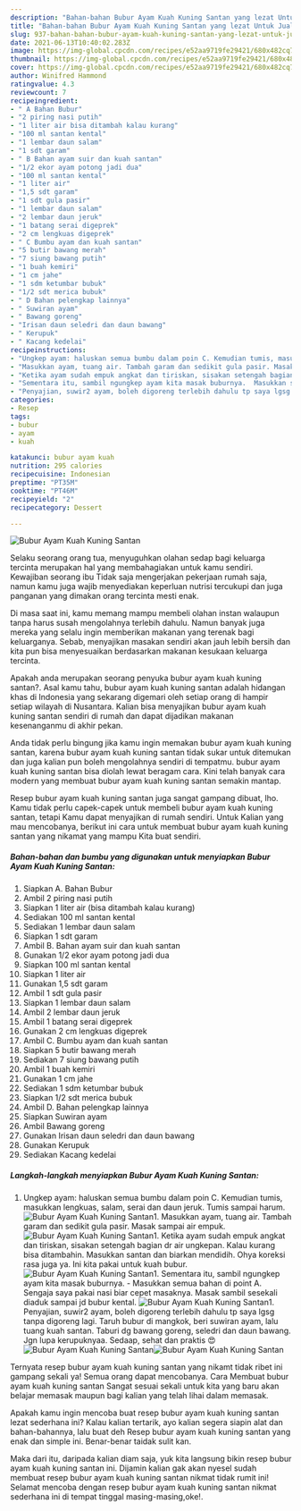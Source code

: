 ```yaml
---
description: "Bahan-bahan Bubur Ayam Kuah Kuning Santan yang lezat Untuk Jualan"
title: "Bahan-bahan Bubur Ayam Kuah Kuning Santan yang lezat Untuk Jualan"
slug: 937-bahan-bahan-bubur-ayam-kuah-kuning-santan-yang-lezat-untuk-jualan
date: 2021-06-13T10:40:02.283Z
image: https://img-global.cpcdn.com/recipes/e52aa9719fe29421/680x482cq70/bubur-ayam-kuah-kuning-santan-foto-resep-utama.jpg
thumbnail: https://img-global.cpcdn.com/recipes/e52aa9719fe29421/680x482cq70/bubur-ayam-kuah-kuning-santan-foto-resep-utama.jpg
cover: https://img-global.cpcdn.com/recipes/e52aa9719fe29421/680x482cq70/bubur-ayam-kuah-kuning-santan-foto-resep-utama.jpg
author: Winifred Hammond
ratingvalue: 4.3
reviewcount: 7
recipeingredient:
- " A Bahan Bubur"
- "2 piring nasi putih"
- "1 liter air bisa ditambah kalau kurang"
- "100 ml santan kental"
- "1 lembar daun salam"
- "1 sdt garam"
- " B Bahan ayam suir dan kuah santan"
- "1/2 ekor ayam potong jadi dua"
- "100 ml santan kental"
- "1 liter air"
- "1,5 sdt garam"
- "1 sdt gula pasir"
- "1 lembar daun salam"
- "2 lembar daun jeruk"
- "1 batang serai digeprek"
- "2 cm lengkuas digeprek"
- " C Bumbu ayam dan kuah santan"
- "5 butir bawang merah"
- "7 siung bawang putih"
- "1 buah kemiri"
- "1 cm jahe"
- "1 sdm ketumbar bubuk"
- "1/2 sdt merica bubuk"
- " D Bahan pelengkap lainnya"
- " Suwiran ayam"
- " Bawang goreng"
- "Irisan daun seledri dan daun bawang"
- " Kerupuk"
- " Kacang kedelai"
recipeinstructions:
- "Ungkep ayam: haluskan semua bumbu dalam poin C. Kemudian tumis, masukkan lengkuas, salam, serai dan daun jeruk. Tumis sampai harum."
- "Masukkan ayam, tuang air. Tambah garam dan sedikit gula pasir. Masak sampai air empuk."
- "Ketika ayam sudah empuk angkat dan tiriskan, sisakan setengah bagian dr air ungkepan. Kalau kurang bisa ditambahin. Masukkan santan dan biarkan mendidih. Ohya koreksi rasa juga ya. Ini kita pakai untuk kuah bubur."
- "Sementara itu, sambil ngungkep ayam kita masak buburnya.  Masukkan semua bahan di point A. Sengaja saya pakai nasi biar cepet masaknya. Masak sambil sesekali diaduk sampai jd bubur kental."
- "Penyajian, suwir2 ayam, boleh digoreng terlebih dahulu tp saya lgsg tanpa digoreng lagi. Taruh bubur di mangkok, beri suwiran ayam, lalu tuang kuah santan. Taburi dg bawang goreng, seledri dan daun bawang. Jgn lupa kerupuknyaa. Sedaap, sehat dan praktis 😍"
categories:
- Resep
tags:
- bubur
- ayam
- kuah

katakunci: bubur ayam kuah 
nutrition: 295 calories
recipecuisine: Indonesian
preptime: "PT35M"
cooktime: "PT46M"
recipeyield: "2"
recipecategory: Dessert

---
```



![Bubur Ayam Kuah Kuning Santan](https://img-global.cpcdn.com/recipes/e52aa9719fe29421/680x482cq70/bubur-ayam-kuah-kuning-santan-foto-resep-utama.jpg)

Selaku seorang orang tua, menyuguhkan olahan sedap bagi keluarga tercinta merupakan hal yang membahagiakan untuk kamu sendiri. Kewajiban seorang ibu Tidak saja mengerjakan pekerjaan rumah saja, namun kamu juga wajib menyediakan keperluan nutrisi tercukupi dan juga panganan yang dimakan orang tercinta mesti enak.

Di masa  saat ini, kamu memang mampu membeli olahan instan walaupun tanpa harus susah mengolahnya terlebih dahulu. Namun banyak juga mereka yang selalu ingin memberikan makanan yang terenak bagi keluarganya. Sebab, menyajikan masakan sendiri akan jauh lebih bersih dan kita pun bisa menyesuaikan berdasarkan makanan kesukaan keluarga tercinta. 



Apakah anda merupakan seorang penyuka bubur ayam kuah kuning santan?. Asal kamu tahu, bubur ayam kuah kuning santan adalah hidangan khas di Indonesia yang sekarang digemari oleh setiap orang di hampir setiap wilayah di Nusantara. Kalian bisa menyajikan bubur ayam kuah kuning santan sendiri di rumah dan dapat dijadikan makanan kesenanganmu di akhir pekan.

Anda tidak perlu bingung jika kamu ingin memakan bubur ayam kuah kuning santan, karena bubur ayam kuah kuning santan tidak sukar untuk ditemukan dan juga kalian pun boleh mengolahnya sendiri di tempatmu. bubur ayam kuah kuning santan bisa diolah lewat beragam cara. Kini telah banyak cara modern yang membuat bubur ayam kuah kuning santan semakin mantap.

Resep bubur ayam kuah kuning santan juga sangat gampang dibuat, lho. Kamu tidak perlu capek-capek untuk membeli bubur ayam kuah kuning santan, tetapi Kamu dapat menyajikan di rumah sendiri. Untuk Kalian yang mau mencobanya, berikut ini cara untuk membuat bubur ayam kuah kuning santan yang nikamat yang mampu Kita buat sendiri.

<!--inarticleads1-->

##### Bahan-bahan dan bumbu yang digunakan untuk menyiapkan Bubur Ayam Kuah Kuning Santan:

1. Siapkan  A. Bahan Bubur
1. Ambil 2 piring nasi putih
1. Siapkan 1 liter air (bisa ditambah kalau kurang)
1. Sediakan 100 ml santan kental
1. Sediakan 1 lembar daun salam
1. Siapkan 1 sdt garam
1. Ambil  B. Bahan ayam suir dan kuah santan
1. Gunakan 1/2 ekor ayam potong jadi dua
1. Siapkan 100 ml santan kental
1. Siapkan 1 liter air
1. Gunakan 1,5 sdt garam
1. Ambil 1 sdt gula pasir
1. Siapkan 1 lembar daun salam
1. Ambil 2 lembar daun jeruk
1. Ambil 1 batang serai digeprek
1. Gunakan 2 cm lengkuas digeprek
1. Ambil  C. Bumbu ayam dan kuah santan
1. Siapkan 5 butir bawang merah
1. Sediakan 7 siung bawang putih
1. Ambil 1 buah kemiri
1. Gunakan 1 cm jahe
1. Sediakan 1 sdm ketumbar bubuk
1. Siapkan 1/2 sdt merica bubuk
1. Ambil  D. Bahan pelengkap lainnya
1. Siapkan  Suwiran ayam
1. Ambil  Bawang goreng
1. Gunakan Irisan daun seledri dan daun bawang
1. Gunakan  Kerupuk
1. Sediakan  Kacang kedelai




<!--inarticleads2-->

##### Langkah-langkah menyiapkan Bubur Ayam Kuah Kuning Santan:

1. Ungkep ayam: haluskan semua bumbu dalam poin C. Kemudian tumis, masukkan lengkuas, salam, serai dan daun jeruk. Tumis sampai harum.
<img src="//assets-global.cpcdn.com/assets/icons/button_play-2c75c40dde080a61004c1f40b05d8f140eaff45d7e9e6481dc71c63d2e7c4909.png" alt="Bubur Ayam Kuah Kuning Santan">1. Masukkan ayam, tuang air. Tambah garam dan sedikit gula pasir. Masak sampai air empuk.
<img src="//assets-global.cpcdn.com/assets/icons/button_play-2c75c40dde080a61004c1f40b05d8f140eaff45d7e9e6481dc71c63d2e7c4909.png" alt="Bubur Ayam Kuah Kuning Santan">1. Ketika ayam sudah empuk angkat dan tiriskan, sisakan setengah bagian dr air ungkepan. Kalau kurang bisa ditambahin. Masukkan santan dan biarkan mendidih. Ohya koreksi rasa juga ya. Ini kita pakai untuk kuah bubur.
<img src="//assets-global.cpcdn.com/assets/icons/button_play-2c75c40dde080a61004c1f40b05d8f140eaff45d7e9e6481dc71c63d2e7c4909.png" alt="Bubur Ayam Kuah Kuning Santan">1. Sementara itu, sambil ngungkep ayam kita masak buburnya.  - Masukkan semua bahan di point A. Sengaja saya pakai nasi biar cepet masaknya. Masak sambil sesekali diaduk sampai jd bubur kental.
<img src="//assets-global.cpcdn.com/assets/icons/button_play-2c75c40dde080a61004c1f40b05d8f140eaff45d7e9e6481dc71c63d2e7c4909.png" alt="Bubur Ayam Kuah Kuning Santan">1. Penyajian, suwir2 ayam, boleh digoreng terlebih dahulu tp saya lgsg tanpa digoreng lagi. Taruh bubur di mangkok, beri suwiran ayam, lalu tuang kuah santan. Taburi dg bawang goreng, seledri dan daun bawang. Jgn lupa kerupuknyaa. Sedaap, sehat dan praktis 😍
<img src="//assets-global.cpcdn.com/assets/icons/button_play-2c75c40dde080a61004c1f40b05d8f140eaff45d7e9e6481dc71c63d2e7c4909.png" alt="Bubur Ayam Kuah Kuning Santan"><img src="//assets-global.cpcdn.com/assets/icons/button_play-2c75c40dde080a61004c1f40b05d8f140eaff45d7e9e6481dc71c63d2e7c4909.png" alt="Bubur Ayam Kuah Kuning Santan">



Ternyata resep bubur ayam kuah kuning santan yang nikamt tidak ribet ini gampang sekali ya! Semua orang dapat mencobanya. Cara Membuat bubur ayam kuah kuning santan Sangat sesuai sekali untuk kita yang baru akan belajar memasak maupun bagi kalian yang telah lihai dalam memasak.

Apakah kamu ingin mencoba buat resep bubur ayam kuah kuning santan lezat sederhana ini? Kalau kalian tertarik, ayo kalian segera siapin alat dan bahan-bahannya, lalu buat deh Resep bubur ayam kuah kuning santan yang enak dan simple ini. Benar-benar taidak sulit kan. 

Maka dari itu, daripada kalian diam saja, yuk kita langsung bikin resep bubur ayam kuah kuning santan ini. Dijamin kalian gak akan nyesel sudah membuat resep bubur ayam kuah kuning santan nikmat tidak rumit ini! Selamat mencoba dengan resep bubur ayam kuah kuning santan nikmat sederhana ini di tempat tinggal masing-masing,oke!.

